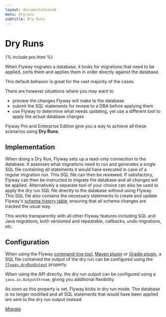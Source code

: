```yaml
---
layout: documentationv6
menu: dryruns
subtitle: Dry Runs
---
```

# Dry Runs
{% include pro.html %}

When Flyway migrates a database, it looks for migrations that need to be applied, sorts them and applies them in order
directly against the database.

This default behavior is great for the vast majority of the cases.
 
There are however situations where you may want to
- preview the changes Flyway will make to the database
- submit the SQL statements for review to a DBA before applying them
- use Flyway to determine what needs updating, yet use a different tool to apply the actual database changes

Flyway Pro and Enterprise Edition give you a way to achieve all these scenarios using **Dry Runs**.

## Implementation

When doing a Dry Run, Flyway sets up a read-only connection to the database. It assesses what migrations need to run and
generates a single SQL file containing all statements it would have executed in case of a regular migration
run. This SQL file can then be reviewed. If satisfactory, Flyway can then be instructed to migrate the database and
all changes will be applied. Alternatively a separate tool of your choice can also be used to apply the dry run SQL file
directly to the database without using Flyway. This SQL file also contains the necessary statements to create and update Flyway's
[schema history table](v6/documentation/migrations#schema-history-table), ensuring that all schema changes are tracked the usual way.

This works transparently with all other Flyway features including SQL and Java migrations, both versioned and repeatable,
callbacks, undo migrations, etc.  

## Configuration

When using the Flyway [command-line tool](v6/documentation/commandline), [Maven plugin](v6/documentation/maven) or
[Gradle plugin](v6/documentation/gradle), a SQL file contained the output of the dry run can be configured using the 
[`flyway.dryRunOutput`](v6/documentation/commandline/migrate#dryRunOutput) property.

When using the API directly, the dry run output can be configured using a `java.io.OutputStream`, giving you additional
flexibility.

As soon as this property is set, Flyway kicks in dry run mode. The database is no longer modified and all SQL statements
that would have been applied are sent to the dry run output instead.

<p class="next-steps">
    <a class="btn btn-primary" href="v6/documentation/command/migrate">Migrate <i class="fa fa-arrow-right"></i></a>
</p>